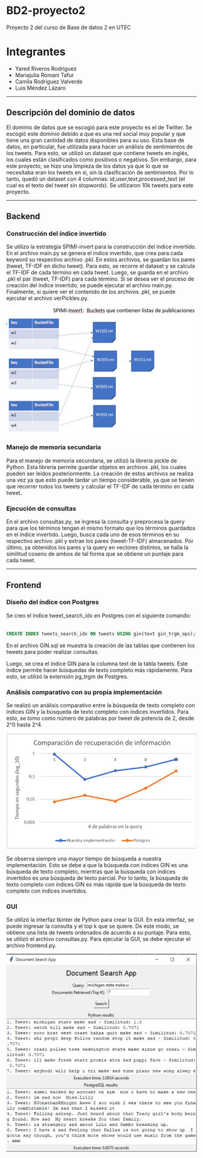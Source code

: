 # BD2-proyecto2

Proyecto 2 del curso de Base de datos 2 en UTEC

# Integrantes

* Yared Riveros Rodriguez
* Mariajulia Romani Tafur
* Camila Rodriguez Valverde
* Luis Méndez Lázaro

---

## Descripción del dominio de datos
El dominio de datos que se escogió para este proyecto es el de Twitter. Se escogió este dominio debido a que es una red social muy popular y que tiene una gran cantidad de datos disponibles para su uso. Esta base de datos, en particular, fue utilizada para hacer un análisis de sentimientos de los tweets. Para esto, se utilizó un dataset que contiene tweets en inglés, los cuales están clasificados como positivos o negativos. Sin embargo, para este proyecto, se hizo una limpieza de los datos ya que lo que se necesitaba eran los tweets en sí, sin la clasificación de sentimientos. Por lo tanto, quedó un dataset con 4 columnas: id,user,text,processed_text (el cual es el texto del tweet sin stopwords). Se utilizaron 10k tweets para este proyecto.

---

## Backend

### Construcción del índice invertido

Se utilizo la estrategia SPIMI-invert para la construcción del índice invertido. En el archivo main.py se genera el índice invertido, que crea para cada keyword su respectivo archivo .pkl. En estos archivos, se guardan los pares (tweet, TF-IDF en dicho tweet). Para esto, se recorre el dataset y se calcula el TF-IDF de cada término en cada tweet. Luego, se guarda en el archivo .pkl el par (tweet, TF-IDF) para cada término. Si se desea ver el proceso de creación del índice invertido, se puede ejecutar el archivo main.py. Finalmente, si quiere ver el contenido de los archivos .pkl, se puede ejecutar el archivo verPickles.py.

![imagen](./spimi-invert.jpg)

### Manejo de memoria secundaria
Para el manejo de memoria secundaria, se utilizó la librería pickle de Python. Esta librería permite guardar objetos en archivos .pkl, los cuales pueden ser leídos posteriormente. La creación de estos archivos se realiza una vez ya que  esto puede tardar un tiempo considerable, ya que se tienen que recorrer todos los tweets y calcular el TF-IDF de cada término en cada tweet.

### Ejecución de consultas

En el archivo consultas.py, se ingresa la consulta y preprocesa la query para que los términos tengan el mismo formato que los términos guardados en el índice invertido. Luego, busca cada uno de esos términos en su respectivo archivo .pkl y extrae los pares (tweet-TF-IDF) almacenados. Por último, ya obtenidos los pares y la query en vectores distintos, se halla la similitud coseno de ambos de tal forma que se obtiene un puntaje para cada tweet.

---

## Frontend
### Diseño del índice con Postgres
Se creo el índice tweet_search_idx en Postgres con el siguiente comando:

```sql

CREATE INDEX tweets_search_idx ON tweets USING gin(text gin_trgm_ops);

```

En el archivo GIN.sql se muestra la creación de las tablas que contienen los tweets para poder realizar consultas.

Luego, se crea el índice GIN para la columna text de la tabla tweets. Este índice permite hacer búsquedas de texto completo más rápidamente. Para esto, se utilizó la extensión pg_trgm de Postgres. 

### Análisis comparativo con su propia implementación

Se realizó un análisis comparativo entre la búsqueda de texto completo con índices GIN y la búsqueda de texto completo con índices invertidos. Para esto, se tomo como número de palabras por tweet de potencia de 2, desde 2^0 hasta 2^4. 

![imagen](./comparacion_t.png)

Se observa siempre una mayor tiempo de búsqueda a nuestra implementación. Esto se debe a que la búsqueda con índices GIN es una búsqueda de texto completo, mientras que la búsqueda con índices invertidos es una búsqueda de texto parcial. Por lo tanto, la búsqueda de texto completo con índices GIN es más rápida que la búsqueda de texto completo con índices invertidos.

### GUI
Se utilizó la interfaz tkinter de Python para crear la GUI. En esta interfaz, se puede ingresar la consulta y el top k que se quiere. De este modo, se obtiene una lista de tweets ordenados de acuerdo a su puntaje. Para esto, se utilizó el archivo consultas.py. Para ejecutar la GUI, se debe ejecutar el archivo frontend.py.

![imagen](./gui.jpg)